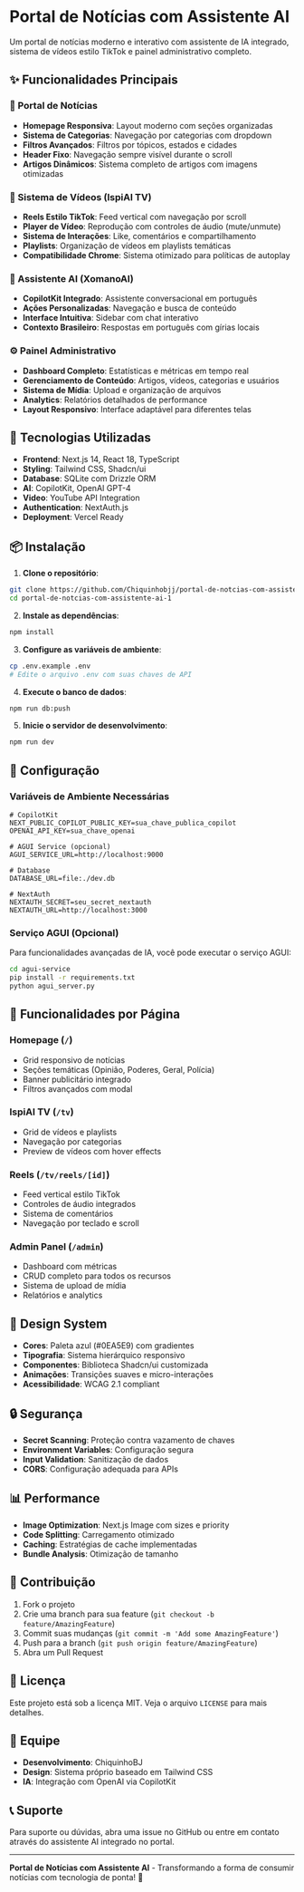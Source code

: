 # Portal de Notícias com Assistente AI

Um portal de notícias moderno e interativo com assistente de IA integrado, sistema de vídeos estilo TikTok e painel administrativo completo.

## ✨ Funcionalidades Principais

### 📰 Portal de Notícias
- **Homepage Responsiva**: Layout moderno com seções organizadas
- **Sistema de Categorias**: Navegação por categorias com dropdown
- **Filtros Avançados**: Filtros por tópicos, estados e cidades
- **Header Fixo**: Navegação sempre visível durante o scroll
- **Artigos Dinâmicos**: Sistema completo de artigos com imagens otimizadas

### 🎥 Sistema de Vídeos (IspiAI TV)
- **Reels Estilo TikTok**: Feed vertical com navegação por scroll
- **Player de Vídeo**: Reprodução com controles de áudio (mute/unmute)
- **Sistema de Interações**: Like, comentários e compartilhamento
- **Playlists**: Organização de vídeos em playlists temáticas
- **Compatibilidade Chrome**: Sistema otimizado para políticas de autoplay

### 🤖 Assistente AI (XomanoAI)
- **CopilotKit Integrado**: Assistente conversacional em português
- **Ações Personalizadas**: Navegação e busca de conteúdo
- **Interface Intuitiva**: Sidebar com chat interativo
- **Contexto Brasileiro**: Respostas em português com gírias locais

### ⚙️ Painel Administrativo
- **Dashboard Completo**: Estatísticas e métricas em tempo real
- **Gerenciamento de Conteúdo**: Artigos, vídeos, categorias e usuários
- **Sistema de Mídia**: Upload e organização de arquivos
- **Analytics**: Relatórios detalhados de performance
- **Layout Responsivo**: Interface adaptável para diferentes telas

## 🚀 Tecnologias Utilizadas

- **Frontend**: Next.js 14, React 18, TypeScript
- **Styling**: Tailwind CSS, Shadcn/ui
- **Database**: SQLite com Drizzle ORM
- **AI**: CopilotKit, OpenAI GPT-4
- **Video**: YouTube API Integration
- **Authentication**: NextAuth.js
- **Deployment**: Vercel Ready

## 📦 Instalação

1. **Clone o repositório**:
```bash
git clone https://github.com/Chiquinhobjj/portal-de-notcias-com-assistente-ai-1.git
cd portal-de-notcias-com-assistente-ai-1
```

2. **Instale as dependências**:
```bash
npm install
```

3. **Configure as variáveis de ambiente**:
```bash
cp .env.example .env
# Edite o arquivo .env com suas chaves de API
```

4. **Execute o banco de dados**:
```bash
npm run db:push
```

5. **Inicie o servidor de desenvolvimento**:
```bash
npm run dev
```

## 🔧 Configuração

### Variáveis de Ambiente Necessárias

```env
# CopilotKit
NEXT_PUBLIC_COPILOT_PUBLIC_KEY=sua_chave_publica_copilot
OPENAI_API_KEY=sua_chave_openai

# AGUI Service (opcional)
AGUI_SERVICE_URL=http://localhost:9000

# Database
DATABASE_URL=file:./dev.db

# NextAuth
NEXTAUTH_SECRET=seu_secret_nextauth
NEXTAUTH_URL=http://localhost:3000
```

### Serviço AGUI (Opcional)

Para funcionalidades avançadas de IA, você pode executar o serviço AGUI:

```bash
cd agui-service
pip install -r requirements.txt
python agui_server.py
```

## 📱 Funcionalidades por Página

### Homepage (`/`)
- Grid responsivo de notícias
- Seções temáticas (Opinião, Poderes, Geral, Polícia)
- Banner publicitário integrado
- Filtros avançados com modal

### IspiAI TV (`/tv`)
- Grid de vídeos e playlists
- Navegação por categorias
- Preview de vídeos com hover effects

### Reels (`/tv/reels/[id]`)
- Feed vertical estilo TikTok
- Controles de áudio integrados
- Sistema de comentários
- Navegação por teclado e scroll

### Admin Panel (`/admin`)
- Dashboard com métricas
- CRUD completo para todos os recursos
- Sistema de upload de mídia
- Relatórios e analytics

## 🎨 Design System

- **Cores**: Paleta azul (#0EA5E9) com gradientes
- **Tipografia**: Sistema hierárquico responsivo
- **Componentes**: Biblioteca Shadcn/ui customizada
- **Animações**: Transições suaves e micro-interações
- **Acessibilidade**: WCAG 2.1 compliant

## 🔒 Segurança

- **Secret Scanning**: Proteção contra vazamento de chaves
- **Environment Variables**: Configuração segura
- **Input Validation**: Sanitização de dados
- **CORS**: Configuração adequada para APIs

## 📊 Performance

- **Image Optimization**: Next.js Image com sizes e priority
- **Code Splitting**: Carregamento otimizado
- **Caching**: Estratégias de cache implementadas
- **Bundle Analysis**: Otimização de tamanho

## 🤝 Contribuição

1. Fork o projeto
2. Crie uma branch para sua feature (`git checkout -b feature/AmazingFeature`)
3. Commit suas mudanças (`git commit -m 'Add some AmazingFeature'`)
4. Push para a branch (`git push origin feature/AmazingFeature`)
5. Abra um Pull Request

## 📄 Licença

Este projeto está sob a licença MIT. Veja o arquivo `LICENSE` para mais detalhes.

## 👥 Equipe

- **Desenvolvimento**: ChiquinhoBJ
- **Design**: Sistema próprio baseado em Tailwind CSS
- **IA**: Integração com OpenAI via CopilotKit

## 📞 Suporte

Para suporte ou dúvidas, abra uma issue no GitHub ou entre em contato através do assistente AI integrado no portal.

---

**Portal de Notícias com Assistente AI** - Transformando a forma de consumir notícias com tecnologia de ponta! 🚀